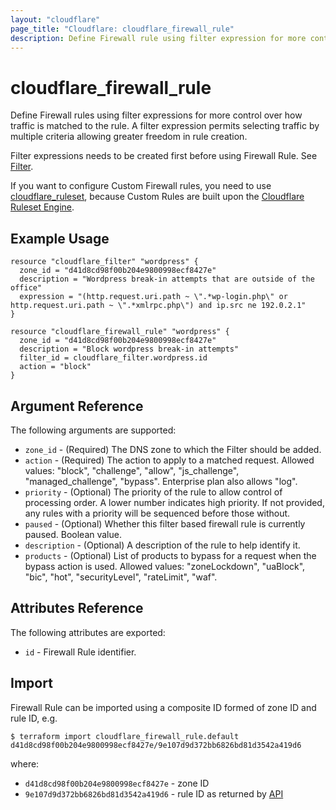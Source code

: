 ```yaml
---
layout: "cloudflare"
page_title: "Cloudflare: cloudflare_firewall_rule"
description: Define Firewall rule using filter expression for more control over how traffic is matched to the rule.
---
```


# cloudflare_firewall_rule

Define Firewall rules using filter expressions for more control over how traffic is matched to the rule.
A filter expression permits selecting traffic by multiple criteria allowing greater freedom in rule creation.

Filter expressions needs to be created first before using Firewall Rule. See [Filter](filter.html).

If you want to configure Custom Firewall rules, you need to use [cloudflare_ruleset](ruleset.html), because Custom Rules are built upon the
[Cloudflare Ruleset Engine](https://developers.cloudflare.com/ruleset-engine/).

## Example Usage

```hcl
resource "cloudflare_filter" "wordpress" {
  zone_id = "d41d8cd98f00b204e9800998ecf8427e"
  description = "Wordpress break-in attempts that are outside of the office"
  expression = "(http.request.uri.path ~ \".*wp-login.php\" or http.request.uri.path ~ \".*xmlrpc.php\") and ip.src ne 192.0.2.1"
}

resource "cloudflare_firewall_rule" "wordpress" {
  zone_id = "d41d8cd98f00b204e9800998ecf8427e"
  description = "Block wordpress break-in attempts"
  filter_id = cloudflare_filter.wordpress.id
  action = "block"
}
```

## Argument Reference

The following arguments are supported:

- `zone_id` - (Required) The DNS zone to which the Filter should be added.
- `action` - (Required) The action to apply to a matched request. Allowed values: "block", "challenge", "allow", "js_challenge", "managed_challenge", "bypass". Enterprise plan also allows "log".
- `priority` - (Optional) The priority of the rule to allow control of processing order. A lower number indicates high priority. If not provided, any rules with a priority will be sequenced before those without.
- `paused` - (Optional) Whether this filter based firewall rule is currently paused. Boolean value.
- `description` - (Optional) A description of the rule to help identify it.
- `products` - (Optional) List of products to bypass for a request when the bypass action is used. Allowed values: "zoneLockdown", "uaBlock", "bic", "hot", "securityLevel", "rateLimit", "waf".

## Attributes Reference

The following attributes are exported:

- `id` - Firewall Rule identifier.

## Import

Firewall Rule can be imported using a composite ID formed of zone ID and rule ID, e.g.

```
$ terraform import cloudflare_firewall_rule.default d41d8cd98f00b204e9800998ecf8427e/9e107d9d372bb6826bd81d3542a419d6
```

where:

- `d41d8cd98f00b204e9800998ecf8427e` - zone ID
- `9e107d9d372bb6826bd81d3542a419d6` - rule ID as returned by [API](https://api.cloudflare.com/#zone-firewall-filter-rules)
